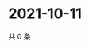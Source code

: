 # 2021-10-11

共 0 条

<!-- BEGIN WEIBO -->
<!-- 最后更新时间 Mon Oct 11 2021 16:16:14 GMT+0800 (China Standard Time) -->

<!-- END WEIBO -->
